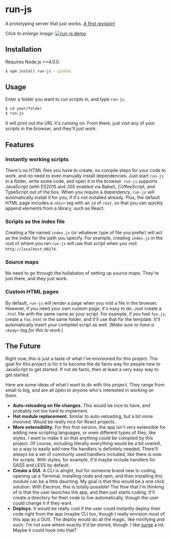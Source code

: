 # run-js

A prototyping server that just works. [*A first revision!*](#the-future)

*Click to enlarge image:*
[![run-js demo](https://s3.amazonaws.com/f.cl.ly/items/3V3Z1U1L0x352u032J2k/run-js-demo.gif)](https://s3.amazonaws.com/f.cl.ly/items/3V3Z1U1L0x352u032J2k/run-js-demo.gif)

## Installation

Requires Node.js >=4.0.0.

```bash
$ npm install run-js --global
```

## Usage

Enter a folder you want to run scripts in, and type `run-js`.

```bash
$ cd your/folder
$ run-js
```

It will print out the URL it's running on. From there, just visit any of your scripts in the browser, and they'll just work.

## Features

### Instantly working scripts

There's no HTML files you have to create, no compile steps for your code to work, and no need to even manually install dependencies. Just start `run-js` in a folder, write some code, and open it in the browser. `run-js` supports JavaScript (with ES2015 and JSX enabled via Babel), CoffeeScript, and TypeScript out of the box. When you require a dependency, `run-js` will automatically install it for you, if it's not installed already. Plus, the default HTML page includes a `<div>` tag with an `id` of `root`, so that you can quickly append elements from a library, such as React.

### Scripts as the index file

Creating a file named `index.js` (or whatever type of file you prefer) will act as the index for the path you specify. For example, creating `index.js` in the root of where you ran `run-js` will use that script when you visit `http://localhost:60274`.

### Source maps

No need to go through the hullabaloo of setting up source maps. They're just there, and they just work.

### Custom HTML pages

By default, `run-js` will render a page when you visit a file in the browser. However, if you need your own custom page, it's easy to do. Just create a `.html` file with the same name as your script. For example, if you had `foo.js`, create a `foo.html` in the same folder, and it'll use that for the template. It'll automatically insert your compiled script as well. (*Make sure to have a `<body>` tag for this to work.*)

## The Future

Right now, this is just a taste of what I've envisioned for this project. The goal for this project is for it to become the de facto way for people new to JavaScript to get started. If not de facto, then at least a very easy way to get started.

Here are some ideas of what I want to do with this project. They range from small to big, and are all open to anyone who's interested in working on them.

* **Auto-reloading on file changes.** This would be nice to have, and probably not too hard to implement.
* **Hot module replacement.** Similar to auto-reloading, but a bit more involved. Would be really nice for React projects.
* **More extensibility.** For this first version, the app isn't very extensible for adding new scripting languages, or even different types of files, like styles. I want to make it so that anything could be compiled by this project. Of course, including literally everything would be a bit overkill, so a way to easily add new file handlers is definitely needed. There'll always be a set of commonly used handlers included, like there is now for scripts. With styles, for example, it'd maybe include handlers for SASS and LESS by default.
* **Create a GUI.** A CLI is alright, but for someone brand new to coding, opening up a Terminal, installing node and npm, and then installing this module can be a little daunting. My goal is that this would be a one click solution. With Electron, this is totally possible! The flow that I'm thinking of is that the user launches the app, and then just starts coding. It'll create a directory for their code to live automatically, though the user could change it if they want.
* **Deploys.** It would be really cool if the user could instantly deploy their code right from the app (maybe CLI too, though I really envision most of this app as a GUI). The deploy would do all the magic, like minifying and such. I'm not sure where exactly it'd be stored, though. I like [surge](https://surge.sh) a lot. Maybe it could hook into that?
